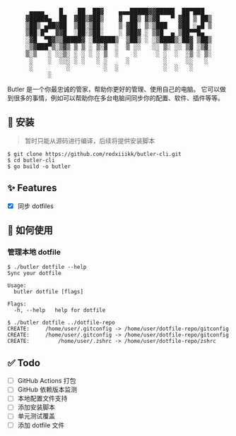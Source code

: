 <pre align="center">
 ▄▄▄▄    █    ██  ██▓    ▄▄▄█████▓▓█████  ██▀███  
▓█████▄  ██  ▓██▒▓██▒    ▓  ██▒ ▓▒▓█   ▀ ▓██ ▒ ██▒
▒██▒ ▄██▓██  ▒██░▒██░    ▒ ▓██░ ▒░▒███   ▓██ ░▄█ ▒
▒██░█▀  ▓▓█  ░██░▒██░    ░ ▓██▓ ░ ▒▓█  ▄ ▒██▀▀█▄  
░▓█  ▀█▓▒▒█████▓ ░██████▒  ▒██▒ ░ ░▒████▒░██▓ ▒██▒
░▒▓███▀▒░▒▓▒ ▒ ▒ ░ ▒░▓  ░  ▒ ░░   ░░ ▒░ ░░ ▒▓ ░▒▓░
▒░▒   ░ ░░▒░ ░ ░ ░ ░ ▒  ░    ░     ░ ░  ░  ░▒ ░ ▒░
 ░    ░  ░░░ ░ ░   ░ ░     ░         ░     ░░   ░ 
 ░         ░         ░  ░            ░  ░   ░     
      ░                                           
</pre>

Butler 是一个你最忠诚的管家，帮助你更好的管理、使用自己的电脑。
它可以做到很多的事情，例如可以帮助你在多台电脑间同步你的配置、软件、插件等等。

## 🔨 安装

> 暂时只能从源码进行编译，后续将提供安装脚本

```shell
$ git clone https://github.com/redxiiikk/butler-cli.git
$ cd butler-cli
$ go build -o butler
```

## ✨ Features

- [x] 同步 dotfiles

## 🚀 如何使用

### 管理本地 dotfile

```shell
$ ./butler dotfile --help
Sync your dotfile

Usage:
  butler dotfile [flags]

Flags:
  -h, --help   help for dotfile

$ ./butler dotfile ../dotfile-repo
CREATE:     /home/user/.gitconfig -> /home/user/dotfile-repo/gitconfig
CREATE:     /home/user/.gitconfig -> /home/user/dotfile-repo/gitconfig
CREATE:         /home/user/.zshrc -> /home/user/dotfile-repo/zshrc
```

## ✅ Todo

- [ ] GitHub Actions 打包
- [ ] GitHub 依赖版本监测
- [ ] 本地配置文件支持
- [ ] 添加安装脚本
- [ ] 单元测试覆盖
- [ ] 添加 dotfile 文件
